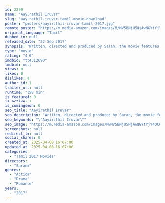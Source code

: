 ```yaml
---
id: 2299
name: "Aayirathil Iruvar"
slug: "aayirathil-iruvar-tamil-movie-download"
poster: "posters/aayirathil-iruvar-tamil-2017.jpg"
remote_poster: "https://m.media-amazon.com/images/M/MV5BNjU5NjAwNGYtYjY4OC00MDRiLTkxMGMtODk2NzI3NWNkM2IzXkEyXkFqcGc@._V1_SX300.jpg"
original_language: "Tamil"
dubbed_in: null
released_date: "22 Sep 2017"
synopsis: "Written, directed and produced by Saran, the movie features Vinay in dual lead roles, accompanied by three newcomers: Samuthrika, Swasthika and Kesha Khambhati. It focuses on a large scale money laundering and hawala money transac..."
type: "movie"
rating: "4.6"
imdbid: "tt4312690"
tmdbid: null
views: 0
likes: 0
dislikes: 0
author_id: 1
trailer_url: null
runtime: "158 min"
is_featured: 0
is_active: 1
is_comingsoon: 0
seo_title: "Aayirathil Iruvar"
seo_description: "Written, directed and produced by Saran, the movie features Vinay in dual lead roles, accompanied by three newcomers: Samuthrika, Swasthika and Kesha Khambhati. It focuses on a large scale money laundering and hawala money transac..."
seo_keywords: "\"Aayirathil Iruvar\""
seo_image: "https://m.media-amazon.com/images/M/MV5BNjU5NjAwNGYtYjY4OC00MDRiLTkxMGMtODk2NzI3NWNkM2IzXkEyXkFqcGc@._V1_SX300.jpg"
screenshots: null
redirect_to: null
social_shares: 0
created_at: 2025-04-08 16:07:00
updated_at: 2025-04-08 16:07:00
categories:
  - "Tamil 2017 Movies"
directors:
  - "Sarann"
genres:
  - "Action"
  - "Drama"
  - "Romance"
years:
  - "2017"
---
```

